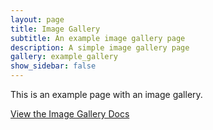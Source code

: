 ```yaml
---
layout: page
title: Image Gallery
subtitle: An example image gallery page
description: A simple image gallery page 
gallery: example_gallery
show_sidebar: false
---
```


This is an example page with an image gallery. 

[View the Image Gallery Docs](/docs/image-gallery/)